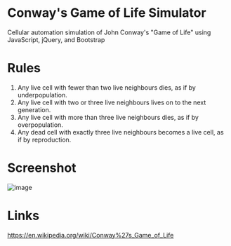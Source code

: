 # Conway's Game of Life Simulator
Cellular automation simulation of John Conway's "Game of Life" using JavaScript, jQuery, and Bootstrap

# Rules
1. Any live cell with fewer than two live neighbours dies, as if by underpopulation.
2. Any live cell with two or three live neighbours lives on to the next generation.
3. Any live cell with more than three live neighbours dies, as if by overpopulation.
4. Any dead cell with exactly three live neighbours becomes a live cell, as if by reproduction.

# Screenshot
![image](https://user-images.githubusercontent.com/55269050/209859619-71a83f3e-38dd-4522-94e6-00b0960bc95d.png)


# Links
https://en.wikipedia.org/wiki/Conway%27s_Game_of_Life
